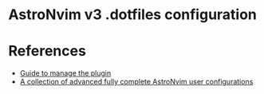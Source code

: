 # AstroNvim v3 .dotfiles configuration

# References

- [Guide to manage the plugin](https://github.com/folke/lazy.nvim)
- [A collection of advanced fully complete AstroNvim user configurations](https://astronvim.com/Recipes/black_belt)
